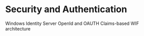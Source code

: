 # Security and Authentication

Windows Identity Server
OpenId and OAUTH
Claims-based WIF architecture
